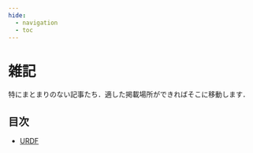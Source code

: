 ```yaml
---
hide:
  - navigation
  - toc
---
```


# 雑記

特にまとまりのない記事たち．適した掲載場所ができればそこに移動します．

## 目次

- [URDF](urdf.md)
